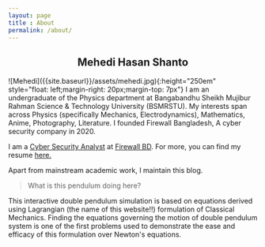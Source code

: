 ```yaml
---
layout: page
title : About
permalink: /about/
---
```

<h2><center>Mehedi Hasan Shanto</center></h2>
![Mehedi]({{site.baseurl}}/assets/mehedi.jpg){:height="250em" style="float: left;margin-right: 20px;margin-top: 7px"}
I am an undergraduate of the Physics department at Bangabandhu Sheikh Mujibur Rahman Science & Technology University (BSMRSTU). My interests span across Physics (specifically Mechanics, Electrodynamics), Mathematics, Anime, Photography, Literature. I founded Firewall Bangladesh, A cyber security company in 2020.

I am a [Cyber Security Analyst](https://facebook.com/mehedx) at [Firewall BD](https://instagram.com/firewallbd). For more, you can find my resume [here.](mehedieh.github.io/cv)

Apart from mainstream academic work, I maintain this blog.

> What is this pendulum doing here? 

This interactive double pendulum simulation is based on equations derived using Lagrangian (the name of this website!!) formulation of Classical Mechanics. Finding the equations governing the motion of double pendulum system is one of the first problems used to demonstrate the ease and efficacy of this formulation over Newton's equations.
<br>
<center>
<div id="canvas"></div>
</center>
<script src="../js/p5.min.js"></script>
<script src="../js/p5.dom.min.js"></script>
<script type="text/javascript">
// screen size
function doublePendulum(p) {
    let screenW = 512;
    let screenH = 236;
    // colors
    let bgcolor = 51;
    let textcolor = "#A9BCD0";
    let linecolor = 255;
    // pendulum sizes/physics
    let r1 = (screenW / 6);
    let r2 = (screenW / 6);
    let m1 = 10.0;
    let m2 = 10.0;
    let a1 = 0;
    let a2 = 0;
    let a1_v = 0.0;
    let a2_v = 0.0;
    let a1_a = 0.0;
    let a2_a = 0.0;
    let g = 0.5;
    let ballDiameter = 8;
    let dampening = 0.998;
    // ball points
    let x1;
    let y1;
    let x2;
    let y2;
    let rectX = 30;
    let rectY = 10;
    let halfRectX = rectX/2;
    let halfRectY = rectY/2; 
    let lastPtsX = [];
    let lastPtsY = [];
    let len = 200;
    let canvas;
    // state
    let dragging = false;
    const PI = p.PI;
    /// trigonometric functions
    p.setup = () => {
        // create canvas
        canvas = p.createCanvas(screenW, screenH);
        canvas.parent("canvas");
        // set default state
        a1 = PI / 4;
        a2 = -PI / 8;
        for (let i = 0; i < len; ++i) {
            lastPtsX.push(0);
            lastPtsY.push(0);
        }
    }
    p.draw = () => {
        p.background(bgcolor);
        // line styling
        p.stroke(linecolor);
        p.strokeWeight(3);
        p.fill(linecolor);
        //p.fill(linecolor);
        p.rect(p.width / 2 - halfRectX, p.height / 20 - halfRectY, rectX, rectY);
        // translate to center
        p.translate(p.width / 2, p.height/20);
        calcPolarPoints();
        // draw pendulum
        p.line(0, 0, x1, y1);
        p.ellipse(x1, y1, ballDiameter, ballDiameter);
        let colotPt;
        p.strokeWeight(1);
        for (let i = 0; i < len - 3; ++i) {
            colorPt = p.map(i, 0, len, 51, 240);
            p.stroke(colorPt);
            p.line(lastPtsX[i], lastPtsY[i], lastPtsX[i + 1], lastPtsY[i + 1]);
        }
        p.strokeWeight(3);
        p.stroke(linecolor)
        p.line(x1, y1, x2, y2);
        p.ellipse(x2, y2, ballDiameter, ballDiameter);
        // calculate angles
        calcAngles();
        applyForces();
        dampenVelocities();
    }
    function calcPolarPoints() {
        // ball 1
        x1 = r1 * p.sin(a1);
        y1 = r1 * p.cos(a1);
        // ball 2
        // save the last position for trail
        lastPtsX.push(x2);
        lastPtsY.push(y2);
        // remove the oldest position from the trail array
        lastPtsX.shift();
        lastPtsY.shift();
        x2 = (x1 + (r2 * p.sin(a2)));
        y2 = (y1 + (r2 * p.cos(a2)));
    }
    function calcAngles() {
        if (dragging !== false) {
            a1_v = 0;
            a1_a = 0;
            a2_v = 0;
            a2_a = 0;
            return;
        }
        let num1, num2, num3, num4, den;
        //      −g   (2   m1 + m2)   sin θ1
        num1 = (-g * (2 * m1 + m2) * p.sin(a1));
        //      −m2   g   sin(θ1 − 2   θ2)
        num2 = (-m2 * g * p.sin(a1 - 2 * a2));
        //      −2   sin(θ1 − θ2)   m2
        num3 = (-2 * p.sin(a1 - a2) * m2);
        //      θ2'2          L2 + θ1'2          L1   cos(θ1 − θ2)
        num4 = (p.sq(a2_v) * r2 + p.sq(a1_v) * r1 * p.cos(a1 - a2));
        //     L1   (2   m1 + m2 − m2   cos(2   θ1 − 2   θ2))
        den = (r1 * (2 * m1 + m2 - m2 * p.cos(2 * a1 - 2 * a2)));
        a1_a = ((num1 + num2 + (num3 * num4)) / den);
        //      2   sin(θ1 − θ2)
        num1 = (2 * p.sin(a1 - a2));
        //      θ1'2          L1   (m1 + m2)
        num2 = (p.sq(a1_v) * r1 * (m1 + m2));
        //      g   (m1 + m2)   cos θ1
        num3 = (g * (m1 + m2) * p.cos(a1));
        //      θ2'2          L2   m2   cos(θ1 − θ2))
        num4 = (p.sq(a2_v) * r2 * m2 * p.cos(a1 - a2));
        //     L2   (2   m1 + m2 − m2   cos(2   θ1 − 2   θ2))
        den = (r2 * (2 * m1 + m2 - m2 * p.cos(2 * a1 - 2 * a2)));
        a2_a = ((num1 * (num2 + num3 + num4)) / den);
        // wrap acceleration to prevent drawing from breaking due to high speed
        a1_a %= (PI * 2);
        a2_a %= (PI * 2);
    }
    function applyForces() {
        // add acceleration to velocity
        a1_v += a1_a;
        a2_v += a2_a;
        // add velocity to pendulum angles
        a1 += a1_v;
        a2 += a2_v;
    }
    function dampenVelocities() {
        // soften velocity
        a1_v *= dampening;
        a2_v *= dampening;
    }
    function calcDraggedAngle() {
        if (false === dragging) {
            return;
        }
        if (dragging === 1) {
            // set angle1 to be from ball 1 starting point (center) to mouse position
            let delta_x = (p.mouseX - (p.width / 2));
            let delta_y = ((p.height / 2) - p.mouseY);
            a1 = p.atan2(delta_y, delta_x) + PI / 2;
        } else if (dragging === 2) {
            // set angle1 to be from ball 2 starting point (center + (x1, x2)) to mouse position
            let delta_x = (p.mouseX - ((p.width / 2) + x1));
            let delta_y = (((p.height / 2) + y1) - p.mouseY);
            a2 = p.atan2(delta_y, delta_x) + PI / 2;
        }
    }
    p.touchStarted = () => {
        // distance is from center since we translate to center of screen in draw()
        let mouseDeltaX = (p.mouseX - (p.width / 2));
        let mouseDeltaY = (p.mouseY - (p.height / 2));
        // check if we clicked on ball 1
        let dist1 = p.dist(x1, y1, mouseDeltaX, mouseDeltaY);
        // max distance is half of ball's line distance from ball
        let maxDist1 = (r1 / 2);
        if (dist1 <= maxDist1) {
            // dragging ball 1
            dragging = 1;
            calcDraggedAngle();
            return;
        }
        // check if we clicked on ball 2
        let dist2 = p.dist(x2, y2, mouseDeltaX, mouseDeltaY);
        let maxDist2 = (r2 / 2);
        if (dist2 <= maxDist2) {
            // dragging ball 2
            dragging = 2;
            // stop acceleration on a1 to prevent movement when dragging child ball
            a1_a = 0;
            calcDraggedAngle();
            return;
        }
        dragging = false;
        return;
    }
    p.touchMoved = ()=> {
        if (false === dragging) {
            // not dragging either ball
            return;
        }
        calcDraggedAngle();
    };
    p.touchEnded = ()=> {
        calcDraggedAngle();
        // reset dragging
        dragging = false;
    }
}
let dp = new p5(doublePendulum);
</script>


